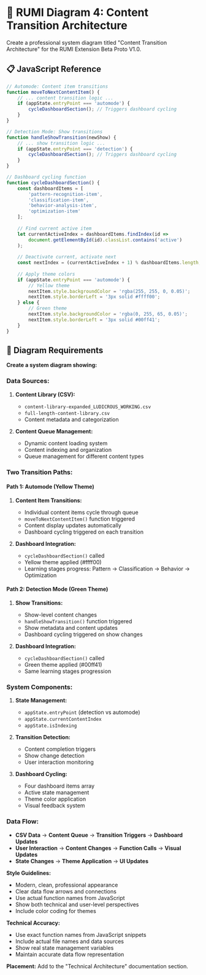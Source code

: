 # 🔄 RUMI Diagram 4: Content Transition Architecture

Create a professional system diagram titled "Content Transition Architecture" for the RUMI Extension Beta Proto V1.0.

## 📋 JavaScript Reference
```javascript
// Automode: Content item transitions
function moveToNextContentItem() {
    // ... content transition logic ...
    if (appState.entryPoint === 'automode') {
        cycleDashboardSection(); // Triggers dashboard cycling
    }
}

// Detection Mode: Show transitions  
function handleShowTransition(newShow) {
    // ... show transition logic ...
    if (appState.entryPoint === 'detection') {
        cycleDashboardSection(); // Triggers dashboard cycling
    }
}

// Dashboard cycling function
function cycleDashboardSection() {
    const dashboardItems = [
        'pattern-recognition-item',
        'classification-item', 
        'behavior-analysis-item',
        'optimization-item'
    ];
    
    // Find current active item
    let currentActiveIndex = dashboardItems.findIndex(id => 
        document.getElementById(id).classList.contains('active')
    );
    
    // Deactivate current, activate next
    const nextIndex = (currentActiveIndex + 1) % dashboardItems.length;
    
    // Apply theme colors
    if (appState.entryPoint === 'automode') {
        // Yellow theme
        nextItem.style.backgroundColor = 'rgba(255, 255, 0, 0.05)';
        nextItem.style.borderLeft = '3px solid #ffff00';
    } else {
        // Green theme  
        nextItem.style.backgroundColor = 'rgba(0, 255, 65, 0.05)';
        nextItem.style.borderLeft = '3px solid #00ff41';
    }
}
```

## 🎨 Diagram Requirements

**Create a system diagram showing:**

### **Data Sources:**
1. **Content Library (CSV):**
   - `content-library-expanded_LUDICROUS_WORKING.csv`
   - `full-length-content-library.csv`
   - Content metadata and categorization

2. **Content Queue Management:**
   - Dynamic content loading system
   - Content indexing and organization
   - Queue management for different content types

### **Two Transition Paths:**

#### **Path 1: Automode (Yellow Theme)**
1. **Content Item Transitions:**
   - Individual content items cycle through queue
   - `moveToNextContentItem()` function triggered
   - Content display updates automatically
   - Dashboard cycling triggered on each transition

2. **Dashboard Integration:**
   - `cycleDashboardSection()` called
   - Yellow theme applied (#ffff00)
   - Learning stages progress: Pattern → Classification → Behavior → Optimization

#### **Path 2: Detection Mode (Green Theme)**
1. **Show Transitions:**
   - Show-level content changes
   - `handleShowTransition()` function triggered
   - Show metadata and content updates
   - Dashboard cycling triggered on show changes

2. **Dashboard Integration:**
   - `cycleDashboardSection()` called
   - Green theme applied (#00ff41)
   - Same learning stages progression

### **System Components:**
1. **State Management:**
   - `appState.entryPoint` (detection vs automode)
   - `appState.currentContentIndex`
   - `appState.isIndexing`

2. **Transition Detection:**
   - Content completion triggers
   - Show change detection
   - User interaction monitoring

3. **Dashboard Cycling:**
   - Four dashboard items array
   - Active state management
   - Theme color application
   - Visual feedback system

### **Data Flow:**
- **CSV Data** → **Content Queue** → **Transition Triggers** → **Dashboard Updates**
- **User Interaction** → **Content Changes** → **Function Calls** → **Visual Updates**
- **State Changes** → **Theme Application** → **UI Updates**

**Style Guidelines:**
- Modern, clean, professional appearance
- Clear data flow arrows and connections
- Use actual function names from JavaScript
- Show both technical and user-level perspectives
- Include color coding for themes

**Technical Accuracy:**
- Use exact function names from JavaScript snippets
- Include actual file names and data sources
- Show real state management variables
- Maintain accurate data flow representation

**Placement:** Add to the "Technical Architecture" documentation section. 